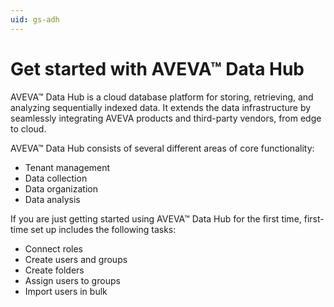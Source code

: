 ```yaml
---
uid: gs-adh
---
```


# Get started with AVEVA™ Data Hub

AVEVA™ Data Hub is a cloud database platform for storing, retrieving, and analyzing sequentially indexed data. It extends the data infrastructure by seamlessly integrating AVEVA products and third-party vendors, from edge to cloud.

AVEVA™ Data Hub consists of several different areas of core functionality:

- Tenant management
- Data collection
- Data organization
- Data analysis

If you are just getting started using AVEVA™ Data Hub for the first time, first-time set up includes the following tasks:

- Connect roles
- Create users and groups
- Create folders
- Assign users to groups
- Import users in bulk
